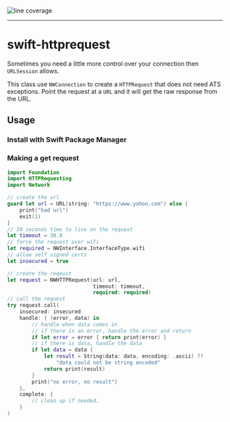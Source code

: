![line coverage](https://gist.githubusercontent.com/popmedic/a555f644f50b16b6dd3a04a28af6f293/raw/swift-httprequesting-coverage.svg)

---

# swift-httprequest

Sometimes you need a little more control over your connection then `URLSession` allows.

This class use `NWConnection` to create a `HTTPRequest` that does not need ATS exceptions. 
Point the request at a `URL` and it will get the raw response from the URL.  

## Usage

### Install with Swift Package Manager

### Making a get request

```swift
import Foundation
import HTTPRequesting
import Network

// create the url
guard let url = URL(string: "https://www.yahoo.com") else {
	print("bad url")
	exit(1)
}
// 30 seconds time to live on the request
let timeout = 30.0
// force the request over wifi
let required = NWInterface.InterfaceType.wifi
// allow self signed certs
let insecured = true

// create the reqeust
let request = NWHTTPRequest(url: url,
                            timeout: timeout,
                            required: required)
// call the request
try request.call(
    insecured: insecured
    handle: { (error, data) in
        // handle when data comes in
        // if there is an error, handle the error and return
        if let error = error { return print(error) }
        // if there is data, handle the data
        if let data = data {
            let result = String(data: data, encoding: .ascii) ??
                "data could not be string encoded"
            return print(result)
        }
        print("no error, no result")
    },
    complete: {
        // clean up if needed.
    }
)
```
